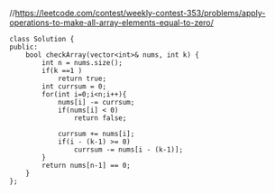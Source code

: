 //https://leetcode.com/contest/weekly-contest-353/problems/apply-operations-to-make-all-array-elements-equal-to-zero/

```
class Solution {
public:
    bool checkArray(vector<int>& nums, int k) {
        int n = nums.size();
        if(k ==1 )
            return true;
        int currsum = 0;
        for(int i=0;i<n;i++){
            nums[i] -= currsum;
            if(nums[i] < 0)
                return false;
            
            currsum += nums[i];
            if(i - (k-1) >= 0)
                currsum -= nums[i - (k-1)];
        }
        return nums[n-1] == 0;
    }
};
